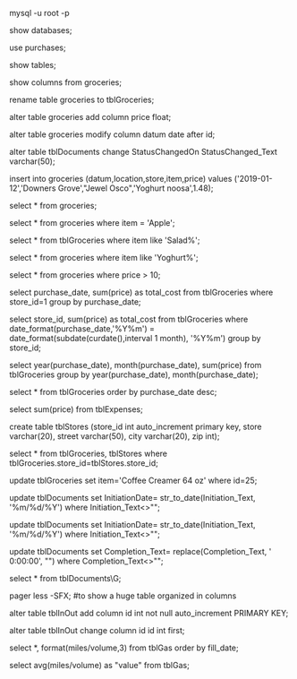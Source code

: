 mysql -u root -p

show databases;

use purchases;

show tables;

show columns from groceries;

rename table groceries to tblGroceries;

alter table groceries add column price float;

alter table groceries modify column datum date after id;

alter table tblDocuments change StatusChangedOn StatusChanged_Text varchar(50);

insert into groceries (datum,location,store,item,price) values ('2019-01-12','Downers Grove',"Jewel Osco",'Yoghurt noosa',1.48);

select * from groceries;

select * from groceries where item = 'Apple';

select * from tblGroceries where item like 'Salad%';

select * from groceries where item like 'Yoghurt%';

select * from groceries where price > 10;

select purchase_date, sum(price) as total_cost from tblGroceries where store_id=1 group by purchase_date;

select store_id, sum(price) as total_cost from tblGroceries where date_format(purchase_date,'%Y%m') =  
date_format(subdate(curdate(),interval 1 month), '%Y%m') group by store_id;

select year(purchase_date), month(purchase_date), sum(price) from tblGroceries group by year(purchase_date), month(purchase_date);

select * from tblGroceries order by purchase_date desc;

select sum(price) from tblExpenses;

create table tblStores
(store_id int auto_increment primary key,
store varchar(20),
street varchar(50),
city varchar(20),
zip int);

select * from tblGroceries, tblStores where tblGroceries.store_id=tblStores.store_id;

update tblGroceries
set item='Coffee Creamer 64 oz'
where id=25;

update tblDocuments set InitiationDate= str_to_date(Initiation_Text, '%m/%d/%Y') where Initiation_Text<>"";

update tblDocuments set InitiationDate= str_to_date(Initiation_Text, '%m/%d/%Y') where Initiation_Text<>"";

update tblDocuments set Completion_Text= replace(Completion_Text, ' 0:00:00', "")
where Completion_Text<>"";

select * from tblDocuments\G;

pager less -SFX;    #to show a huge table organized in columns

alter table tblInOut add column id int not null auto_increment PRIMARY KEY;

alter table tblInOut change column id id int first;

select *, format(miles/volume,3) from tblGas order by fill_date;

select avg(miles/volume) as "value" from tblGas;
